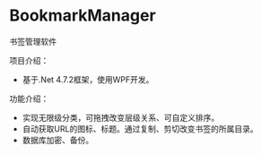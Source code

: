 # BookmarkManager
书签管理软件

项目介绍：

- 基于.Net 4.7.2框架，使用WPF开发。

功能介绍：

- 实现无限级分类，可拖拽改变层级关系、可自定义排序。
- 自动获取URL的图标、标题。通过复制、剪切改变书签的所属目录。
- 数据库加密、备份。